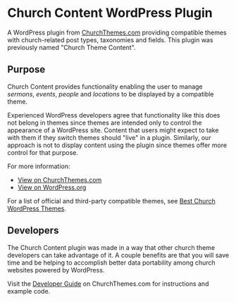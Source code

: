Church Content WordPress Plugin
=============================

A WordPress plugin from [ChurchThemes.com](https://churchthemes.com) providing compatible themes with church-related post types, taxonomies and fields. This plugin was previously named "Church Theme Content".

Purpose
-------

Church Content provides functionality enabling the user to manage *sermons*, *events*, *people* and *locations* to be displayed by a compatible theme.

Experienced WordPress developers agree that functionality like this does not belong in themes since themes are intended only to control the appearance of a WordPress site. Content that users might expect to take with them if they switch themes should "live" in a plugin. Similarly, our approach is not to display content using the plugin since themes offer more control for that purpose.

For more information:

* [View on ChurchThemes.com](https://churchthemes.com/plugins/church-content/)
* [View on WordPress.org](http://wordpress.org/plugins/church-theme-content)

For a list of official and third-party compatible themes, see [Best Church WordPress Themes](https://churchthemes.com/best-church-wordpress-themes/).

Developers
----------

The Church Content plugin was made in a way that other church theme developers can take advantage of it. A couple benefits are that you will save time and be helping to accomplish better data portability among church websites powered by WordPress.

Visit the [Developer Guide](https://churchthemes.com/guides/developer/church-content/) on ChurchThemes.com for instructions and example code.